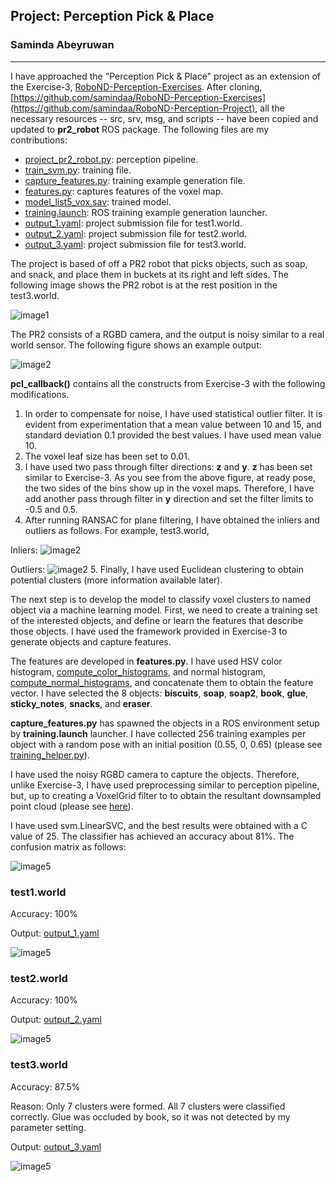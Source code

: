 ## Project: Perception Pick & Place
### Saminda Abeyruwan
---

I have approached the "Perception Pick & Place" project as an extension of the Exercise-3, [RoboND-Perception-Exercises](https://github.com/samindaa/RoboND-Perception-Exercises). After cloning, [https://github.com/samindaa/RoboND-Perception-Exercises](https://github.com/samindaa/RoboND-Perception-Project), all the necessary resources -- src, srv, msg, and scripts -- have been copied and updated to __pr2_robot__ ROS package. The following files are my contributions:

* [project\_pr2\_robot.py](https://github.com/samindaa/RoboND-Perception-Project/blob/master/pr2_robot/scripts/project_pr2_robot.py): perception pipeline. 
*  [train_svm.py](https://github.com/samindaa/RoboND-Perception-Project/blob/master/pr2_robot/scripts/train_svm.py): training file.
*  [capture_features.py](https://github.com/samindaa/RoboND-Perception-Project/blob/master/pr2_robot/scripts/capture_features.py): training example generation file. 
*  [features.py](https://github.com/samindaa/RoboND-Perception-Project/blob/master/pr2_robot/src/pr2_robot/features.py): captures features of the voxel map.
*  [model\_list5\_vox.sav](https://github.com/samindaa/RoboND-Perception-Project/blob/master/pr2_robot/scripts/model_list5_vox.sav): trained model.
*  [training.launch](https://github.com/samindaa/RoboND-Perception-Project/blob/master/pr2_robot/launch/training.launch): ROS training example generation launcher. 
*  [output_1.yaml](https://github.com/samindaa/RoboND-Perception-Project/blob/master/pr2_robot/config/output_1.yaml): project submission file for test1.world.
*  [output_2.yaml](https://github.com/samindaa/RoboND-Perception-Project/blob/master/pr2_robot/config/output_2.yaml): project submission file for test2.world.
*  [output_3.yaml](https://github.com/samindaa/RoboND-Perception-Project/blob/master/pr2_robot/config/output_3.yaml): project submission file for test3.world.


The project is based of off a PR2 robot that picks objects, such as soap, and snack, and place them in buckets at its right and left sides. The following image shows the PR2 robot is at the rest position in the test3.world. 

![image1](./misc/image1.png) 

The PR2 consists of a RGBD camera, and the output is noisy similar to a real world sensor. The following figure shows an example output:

![image2](./misc/image2.png)

__pcl_callback()__ contains all the constructs from Exercise-3 with the following modifications.

1. In order to compensate for noise, I have used statistical outlier filter. It is evident from experimentation that a mean value between 10 and 15, and standard deviation 0.1 provided the best values. I have used mean value 10.
2. The voxel leaf size has been set to 0.01.
3. I have used two pass through filter directions: __z__ and __y__. __z__ has been set similar to Exercise-3. As you see from the above figure, at ready pose, the two sides of the bins show up in the voxel maps. Therefore, I have add another pass through filter in __y__ direction and set the filter limits to -0.5 and 0.5.
4. After running RANSAC for plane filtering, I have obtained the inliers and outliers as follows. For example, test3.world,

Inliers:
![image2](./misc/image3.png)

Outliers:
![image2](./misc/image4.png)
5. Finally, I have used  Euclidean clustering to obtain potential clusters (more information available later).

The next step is to develop the model to classify voxel clusters to named object via a machine learning model. First, we need to create a training set of the interested objects, and define or learn the features that describe those objects. I have used the framework provided in Exercise-3 to generate objects and capture features.

The features are developed in __features.py__. I have used HSV color histogram, [compute\_color\_histograms](https://github.com/samindaa/RoboND-Perception-Project/blob/master/pr2_robot/src/pr2_robot/features.py#L13), and normal histogram, [compute\_normal\_histograms](https://github.com/samindaa/RoboND-Perception-Project/blob/master/pr2_robot/src/pr2_robot/features.py#L51), and concatenate them to obtain the feature vector. I have selected the 8 objects: __biscuits__, __soap__, __soap2__, __book__, __glue__, __sticky_notes__, __snacks__, and __eraser__.

__capture_features.py__ has spawned the objects in a ROS environment setup by __training.launch__ launcher. I have collected 256 training examples per object with a random pose with an initial position (0.55, 0, 0.65) (please see [training_helper.py](https://github.com/samindaa/RoboND-Perception-Project/blob/master/pr2_robot/src/pr2_robot/training_helper.py#L96)).

I have used the noisy RGBD camera to capture the objects. Therefore, unlike Exercise-3, I have used preprocessing similar to perception pipeline, but, up to creating a VoxelGrid filter to to obtain the resultant downsampled point cloud (please see [here](https://github.com/samindaa/RoboND-Perception-Project/blob/master/pr2_robot/scripts/capture_features.py#L102)).

I have used svm.LinearSVC, and the best results were obtained with a C value of 25. The classifier has achieved an accuracy about 81%. The confusion matrix as follows:

![image5](./misc/image5.png)

### test1.world

Accuracy: 100%

Output: [output_1.yaml](https://github.com/samindaa/RoboND-Perception-Project/blob/master/pr2_robot/config/output_1.yaml)

![image5](./misc/image6.png)


### test2.world

Accuracy: 100%

Output: [output_2.yaml](https://github.com/samindaa/RoboND-Perception-Project/blob/master/pr2_robot/config/output_2.yaml)

![image5](./misc/image7.png)

### test3.world

Accuracy: 87.5%

Reason: Only 7 clusters were formed. All 7 clusters were classified 
correctly. Glue was occluded by book, so it was not detected by my parameter setting. 

Output: [output_3.yaml](https://github.com/samindaa/RoboND-Perception-Project/blob/master/pr2_robot/config/output_2.yaml)

![image5](./misc/image8.png)




